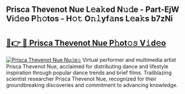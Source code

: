 ## Prisca Thevenot Nue L𝚎a𝚔ed N𝚞𝚍e - Part-EjW Vi𝚍𝚎o P𝚑𝚘tos - H𝚘𝚝 O𝚗𝚕yf𝚊ns L𝚎a𝚔s b7zNi

# <h2><a href="http://kf2438f.oniu.top/?m=Prisca+Thevenot+Nue">🔗👉 🔴 Prisca Thevenot Nue P𝚑ot𝚘𝚜 V𝚒d𝚎o</a></h2>

[![Prisca Thevenot Nue Nu𝚍e𝚜](https://i.imgur.com/0qMVB7G.gif)](http://kf2438f.oniu.top/?m=Prisca+Thevenot+Nue)
Virtual performer and multimedia artist Prisca Thevenot Nue, acclaimed for distributing dance and lifestyle inspiration through popular dance trends and brief films. Trailblazing scientist researcher Prisca Thevenot Nue, recognized for their groundbreaking discoveries and commitment to advancing knowledge.  
